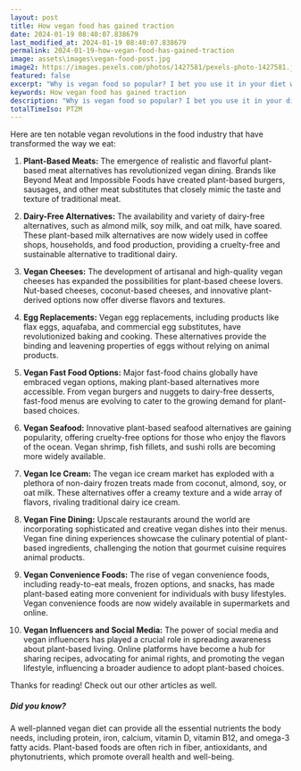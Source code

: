 ```yaml
---
layout: post
title: How vegan food has gained traction
date: 2024-01-19 08:40:07.838679
last_modified_at: 2024-01-19 08:40:07.838679
permalink: 2024-01-19-how-vegan-food-has-gained-traction
image: assets\images\vegan-food-post.jpg
image2: https://images.pexels.com/photos/1427581/pexels-photo-1427581.jpeg?auto=compress&cs=tinysrgb&h=650&w=940
featured: false
excerpt: "Why is vegan food so popular? I bet you use it in your diet without realizing. Click to see if these vegan revolutions are included in your diet."
keywords: How vegan food has gained traction
description: "Why is vegan food so popular? I bet you use it in your diet without realizing. Click to see if these vegan revolutions are included in your diet."
totalTimeIso: PT2M
---
```


Here are ten notable vegan revolutions in the food industry that have transformed the way we eat:

1. **Plant-Based Meats:**
   The emergence of realistic and flavorful plant-based meat alternatives has revolutionized vegan dining. Brands like Beyond Meat and Impossible Foods have created plant-based burgers, sausages, and other meat substitutes that closely mimic the taste and texture of traditional meat.

2. **Dairy-Free Alternatives:**
   The availability and variety of dairy-free alternatives, such as almond milk, soy milk, and oat milk, have soared. These plant-based milk alternatives are now widely used in coffee shops, households, and food production, providing a cruelty-free and sustainable alternative to traditional dairy.

3. **Vegan Cheeses:**
   The development of artisanal and high-quality vegan cheeses has expanded the possibilities for plant-based cheese lovers. Nut-based cheeses, coconut-based cheeses, and innovative plant-derived options now offer diverse flavors and textures.

4. **Egg Replacements:**
   Vegan egg replacements, including products like flax eggs, aquafaba, and commercial egg substitutes, have revolutionized baking and cooking. These alternatives provide the binding and leavening properties of eggs without relying on animal products.

5. **Vegan Fast Food Options:**
   Major fast-food chains globally have embraced vegan options, making plant-based alternatives more accessible. From vegan burgers and nuggets to dairy-free desserts, fast-food menus are evolving to cater to the growing demand for plant-based choices.

6. **Vegan Seafood:**
   Innovative plant-based seafood alternatives are gaining popularity, offering cruelty-free options for those who enjoy the flavors of the ocean. Vegan shrimp, fish fillets, and sushi rolls are becoming more widely available.

7. **Vegan Ice Cream:**
   The vegan ice cream market has exploded with a plethora of non-dairy frozen treats made from coconut, almond, soy, or oat milk. These alternatives offer a creamy texture and a wide array of flavors, rivaling traditional dairy ice cream.

8. **Vegan Fine Dining:**
   Upscale restaurants around the world are incorporating sophisticated and creative vegan dishes into their menus. Vegan fine dining experiences showcase the culinary potential of plant-based ingredients, challenging the notion that gourmet cuisine requires animal products.

9. **Vegan Convenience Foods:**
   The rise of vegan convenience foods, including ready-to-eat meals, frozen options, and snacks, has made plant-based eating more convenient for individuals with busy lifestyles. Vegan convenience foods are now widely available in supermarkets and online.

10. **Vegan Influencers and Social Media:**
    The power of social media and vegan influencers has played a crucial role in spreading awareness about plant-based living. Online platforms have become a hub for sharing recipes, advocating for animal rights, and promoting the vegan lifestyle, influencing a broader audience to adopt plant-based choices.

Thanks for reading! Check out our other articles as well.

<div class="card" style="margin-bottom:1rem">
  <div class="card-body">
    <h5 class="card-title">Did you know?</h5>
    <p class="card-text">A well-planned vegan diet can provide all the essential nutrients the body needs, including protein, iron, calcium, vitamin D, vitamin B12, and omega-3 fatty acids. Plant-based foods are often rich in fiber, antioxidants, and phytonutrients, which promote overall health and well-being.</p>
  </div>
</div>